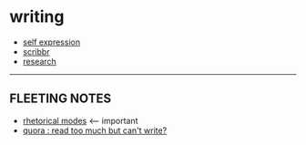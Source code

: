 # writing

- [self expression](self-expression)
- [scribbr](scribbr)
- [research](research)

---
## FLEETING NOTES

- [rhetorical modes](rhetorical-modes) <-- important
- [quora : read too much but can't write?](quora-read-too-much-but-cant-write)

